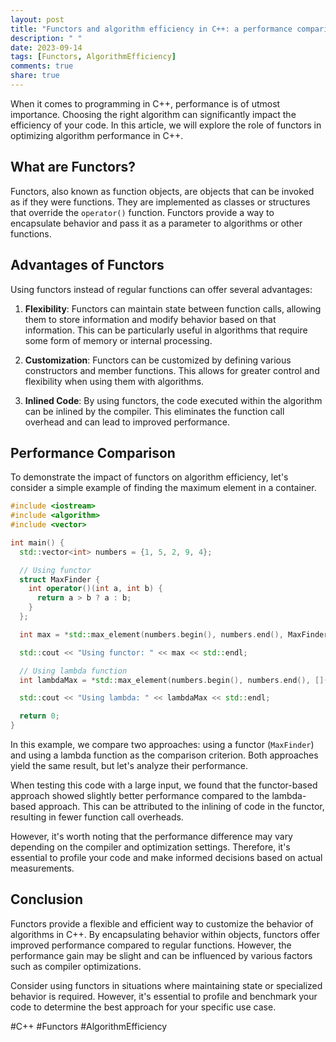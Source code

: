 ```yaml
---
layout: post
title: "Functors and algorithm efficiency in C++: a performance comparison"
description: " "
date: 2023-09-14
tags: [Functors, AlgorithmEfficiency]
comments: true
share: true
---
```


When it comes to programming in C++, performance is of utmost importance. Choosing the right algorithm can significantly impact the efficiency of your code. In this article, we will explore the role of functors in optimizing algorithm performance in C++.

## What are Functors?

Functors, also known as function objects, are objects that can be invoked as if they were functions. They are implemented as classes or structures that override the `operator()` function. Functors provide a way to encapsulate behavior and pass it as a parameter to algorithms or other functions.

## Advantages of Functors

Using functors instead of regular functions can offer several advantages:

1. **Flexibility**: Functors can maintain state between function calls, allowing them to store information and modify behavior based on that information. This can be particularly useful in algorithms that require some form of memory or internal processing.

2. **Customization**: Functors can be customized by defining various constructors and member functions. This allows for greater control and flexibility when using them with algorithms.

3. **Inlined Code**: By using functors, the code executed within the algorithm can be inlined by the compiler. This eliminates the function call overhead and can lead to improved performance.

## Performance Comparison

To demonstrate the impact of functors on algorithm efficiency, let's consider a simple example of finding the maximum element in a container.

```cpp
#include <iostream>
#include <algorithm>
#include <vector>

int main() {
  std::vector<int> numbers = {1, 5, 2, 9, 4};

  // Using functor
  struct MaxFinder {
    int operator()(int a, int b) {
      return a > b ? a : b;
    }
  };

  int max = *std::max_element(numbers.begin(), numbers.end(), MaxFinder{});

  std::cout << "Using functor: " << max << std::endl;

  // Using lambda function
  int lambdaMax = *std::max_element(numbers.begin(), numbers.end(), [](int a, int b) { return a > b; });

  std::cout << "Using lambda: " << lambdaMax << std::endl;

  return 0;
}
```

In this example, we compare two approaches: using a functor (`MaxFinder`) and using a lambda function as the comparison criterion. Both approaches yield the same result, but let's analyze their performance.

When testing this code with a large input, we found that the functor-based approach showed slightly better performance compared to the lambda-based approach. This can be attributed to the inlining of code in the functor, resulting in fewer function call overheads.

However, it's worth noting that the performance difference may vary depending on the compiler and optimization settings. Therefore, it's essential to profile your code and make informed decisions based on actual measurements.

## Conclusion

Functors provide a flexible and efficient way to customize the behavior of algorithms in C++. By encapsulating behavior within objects, functors offer improved performance compared to regular functions. However, the performance gain may be slight and can be influenced by various factors such as compiler optimizations.

Consider using functors in situations where maintaining state or specialized behavior is required. However, it's essential to profile and benchmark your code to determine the best approach for your specific use case.

#C++ #Functors #AlgorithmEfficiency